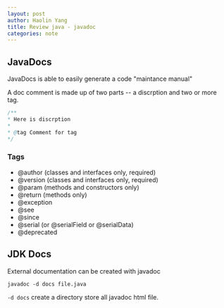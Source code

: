 ```yaml
---
layout: post
author: Haolin Yang
title: Review java - javadoc
categories: note
---
```


## JavaDocs
JavaDocs is able to easily generate a code "maintance manual"

A doc comment is made up of two parts -- a discrption and two or more tag.

```java
/**
* Here is discrption
*
* @tag Comment for tag
*/
```

### Tags
* @author (classes and interfaces only, required) 
* @version (classes and interfaces only, required)
* @param (methods and constructors only) 
* @return (methods only)
* @exception
* @see
* @since
* @serial (or @serialField or @serialData) 
* @deprecated

## JDK Docs

External documentation can be created with javadoc

```
javadoc -d docs file.java
```

`-d docs` create a directory store all javadoc html file. 
